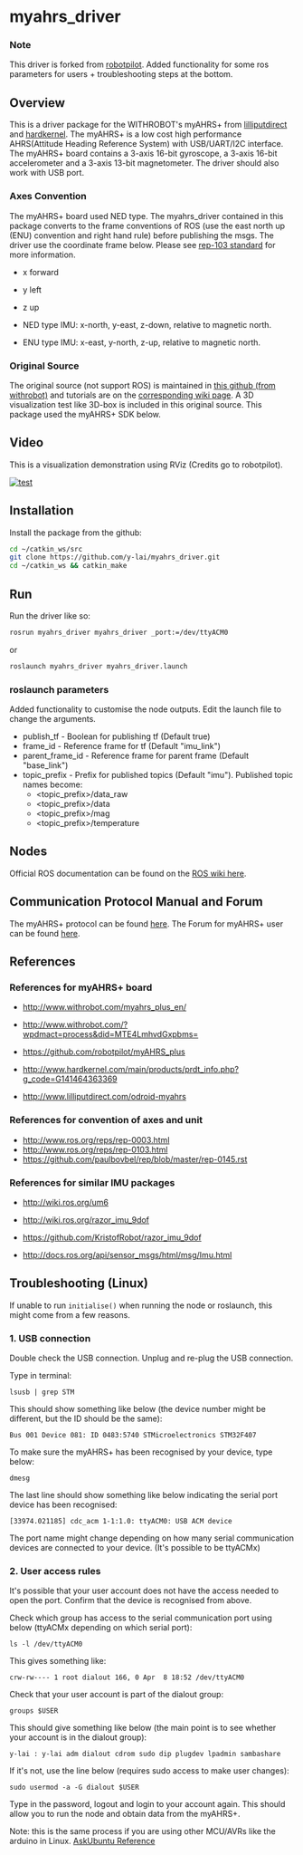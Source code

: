 # myahrs_driver

### Note

This driver is forked from [robotpilot](https://github.com/robotpilot/myahrs_driver). Added functionality for some ros parameters for users + troubleshooting steps at the bottom.

## Overview

This is a driver package for the WITHROBOT's myAHRS+ from [lilliputdirect](http://www.lilliputdirect.com/odroid-myahrs|lilliputdirect) and [hardkernel](http://www.hardkernel.com/main/products/prdt_info.php?g_code=G141464363369). The myAHRS+ is a low cost high performance AHRS(Attitude Heading Reference System) with USB/UART/I2C interface. The myAHRS+ board contains a 3-axis 16-bit gyroscope, a 3-axis 16-bit accelerometer and a 3-axis 13-bit magnetometer. The driver should also work with USB port.

### Axes Convention

The myAHRS+ board used NED type. The myahrs_driver contained in this package converts to the frame conventions of ROS (use the east north up (ENU) convention and right hand rule) before publishing the msgs. The driver use the coordinate frame below. Please see [rep-103 standard](http://www.ros.org/reps/rep-0103.html#axis-orientation) for more information.

 * x forward
 * y left
 * z up


 * NED type IMU: x-north, y-east, z-down, relative to magnetic north.
 * ENU type IMU: x-east, y-north, z-up, relative to magnetic north.

### Original Source

The original source (not support ROS) is maintained in [this github (from withrobot)](https://github.com/withrobot/myAHRS_plus) and tutorials are on the [corresponding wiki page](https://github.com/withrobot/myAHRS_plus/tree/master/tutorial). A 3D visualization test like 3D-box is included in this original source. This package used the myAHRS+ SDK below.

## Video

This is a visualization demonstration using RViz (Credits go to robotpilot).

[![test](http://img.youtube.com/vi/j5v5fKppcQo/0.jpg)](http://www.youtube.com/watch?v=j5v5fKppcQo)

## Installation

Install the package from the github:

```sh
cd ~/catkin_ws/src
git clone https://github.com/y-lai/myahrs_driver.git
cd ~/catkin_ws && catkin_make
```

## Run

Run the driver like so:

```sh
rosrun myahrs_driver myahrs_driver _port:=/dev/ttyACM0 
```

or

```sh
roslaunch myahrs_driver myahrs_driver.launch
```

### roslaunch parameters

Added functionality to customise the node outputs. Edit the launch file to change the arguments.

* publish_tf - Boolean for publishing tf (Default true)
* frame_id - Reference frame for tf (Default "imu_link")
* parent_frame_id - Reference frame for parent frame (Default "base_link")
* topic_prefix - Prefix for published topics (Default "imu"). Published topic names become: 
  * <topic_prefix>/data_raw
  * <topic_prefix>/data
  * <topic_prefix>/mag
  * <topic_prefix>/temperature

## Nodes

Official ROS documentation can be found on the [ROS wiki here](http://wiki.ros.org/myahrs_driver).

## Communication Protocol Manual and Forum

The myAHRS+ protocol can be found [here](https://github.com/withrobot/myAHRS_plus/tree/master/tutorial). The Forum for myAHRS+ user can be found [here](http://forum.odroid.com/viewforum.php?f=109).

## References

### References for myAHRS+ board

* http://www.withrobot.com/myahrs_plus_en/
* http://www.withrobot.com/?wpdmact=process&did=MTE4LmhvdGxpbms=
* https://github.com/robotpilot/myAHRS_plus

* http://www.hardkernel.com/main/products/prdt_info.php?g_code=G141464363369
* http://www.lilliputdirect.com/odroid-myahrs

### References for convention of axes and unit

* http://www.ros.org/reps/rep-0003.html
* http://www.ros.org/reps/rep-0103.html
* https://github.com/paulbovbel/rep/blob/master/rep-0145.rst

### References for similar IMU packages

* http://wiki.ros.org/um6
* http://wiki.ros.org/razor_imu_9dof
* https://github.com/KristofRobot/razor_imu_9dof

* http://docs.ros.org/api/sensor_msgs/html/msg/Imu.html

## Troubleshooting (Linux)

If unable to run ```initialise()``` when running the node or roslaunch, this might come from a few reasons.

### 1. USB connection

Double check the USB connection. Unplug and re-plug the USB connection.

Type in terminal:
```
lsusb | grep STM
```

This should show something like below (the device number might be different, but the ID should be the same):

```
Bus 001 Device 081: ID 0483:5740 STMicroelectronics STM32F407
```

To make sure the myAHRS+ has been recognised by your device, type below:
```
dmesg
```

The last line should show something like below indicating the serial port device has been recognised:
```
[33974.021185] cdc_acm 1-1:1.0: ttyACM0: USB ACM device
```

The port name might change depending on how many serial communication devices are connected to your device. (It's possible to be ttyACMx)

### 2. User access rules

It's possible that your user account does not have the access needed to open the port. Confirm that the device is recognised from above.

Check which group has access to the serial communication port using below (ttyACMx depending on which serial port):
```
ls -l /dev/ttyACM0
```

This gives something like:
```
crw-rw---- 1 root dialout 166, 0 Apr  8 18:52 /dev/ttyACM0
```

Check that your user account is part of the dialout group:
```
groups $USER
```

This should give something like below (the main point is to see whether your account is in the dialout group):
```
y-lai : y-lai adm dialout cdrom sudo dip plugdev lpadmin sambashare
```

If it's not, use the line below (requires sudo access to make user changes):
```
sudo usermod -a -G dialout $USER
```

Type in the password, logout and login to your account again. This should allow you to run the node and obtain data from the myAHRS+.

Note: this is the same process if you are using other MCU/AVRs like the arduino in Linux. [AskUbuntu Reference](https://askubuntu.com/questions/899374/arduino-only-works-in-root)
